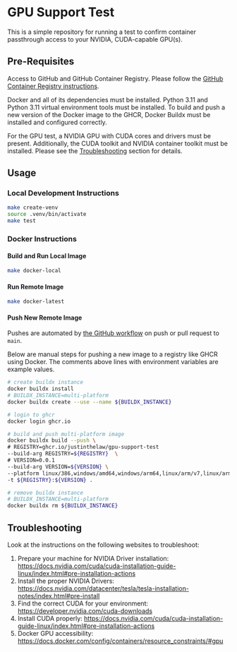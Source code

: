 # GPU Support Test

This is a simple repository for running a test to confirm container passthrough access to your NVIDIA, CUDA-capable GPU(s).

## Pre-Requisites

Access to GitHub and GitHub Container Registry. Please follow the [GitHub Container Registry instructions](https://docs.github.com/en/packages/working-with-a-github-packages-registry/working-with-the-container-registry).

Docker and all of its dependencies must be installed. Python 3.11 and Python 3.11 virtual environment tools must be installed. To build and push a new version of the Docker image to the GHCR, Docker Buildx must be installed and configured correctly.

For the GPU test, a NVIDIA GPU with CUDA cores and drivers must be present. Additionally, the CUDA toolkit and NVIDIA container toolkit must be installed. Please see the [Troubleshooting](#troubleshooting) section for details.

## Usage

### Local Development Instructions

```bash
make create-venv
source .venv/bin/activate
make test
```

### Docker Instructions

#### Build and Run Local Image

```bash
make docker-local
```

#### Run Remote Image

```bash
make docker-latest
```

#### Push New Remote Image

Pushes are automated by [the GitHub workflow](./.github/workflows/ci.yaml) on push or pull request to `main`.

Below are manual steps for pushing a new image to a registry like GHCR using Docker. The comments above lines with environment variables are example values.

```bash
# create buildx instance
docker buildx install
# BUILDX_INSTANCE=multi-platform
docker buildx create --use --name ${BUILDX_INSTANCE}

# login to ghcr
docker login ghcr.io

# build and push multi-platform image
docker buildx build --push \
# REGISTRY=ghcr.io/justinthelaw/gpu-support-test
--build-arg REGISTRY=${REGISTRY}  \
# VERSION=0.0.1
--build-arg VERSION=${VERSION} \
--platform linux/386,windows/amd64,windows/arm64,linux/arm/v7,linux/arm/v6,linux/arm/v5,linux/arm64,linux/ppc64ie,linux/s390x,linux/amd64,linux/amd64/v2,linux/amd64/v3 \
-t ${REGISTRY}:${VERSION} .

# remove buildx instance
# BUILDX_INSTANCE=multi-platform
docker buildx rm ${BUILDX_INSTANCE}
```

## Troubleshooting

Look at the instructions on the following websites to troubleshoot:

1. Prepare your machine for NVIDIA Driver installation: https://docs.nvidia.com/cuda/cuda-installation-guide-linux/index.html#pre-installation-actions
2. Install the proper NVIDIA Drivers: https://docs.nvidia.com/datacenter/tesla/tesla-installation-notes/index.html#pre-install
3. Find the correct CUDA for your environment: https://developer.nvidia.com/cuda-downloads
4. Install CUDA properly: https://docs.nvidia.com/cuda/cuda-installation-guide-linux/index.html#pre-installation-actions
5. Docker GPU accessibility: https://docs.docker.com/config/containers/resource_constraints/#gpu
